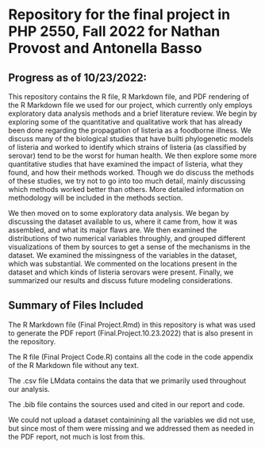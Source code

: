 # Repository for the final project in PHP 2550, Fall 2022 for Nathan Provost and Antonella Basso

## Progress as of 10/23/2022:

This repository contains the R file, R Markdown file, and PDF rendering of the R Markdown file we used for our project, which currently only employs exploratory data analysis methods and a brief literature review. We begin by exploring some of the quantitative and qualitative work that has already been done regarding the propagation of listeria as a foodborne illness. We discuss many of the biological studies that have builti phylogenetic models of listeria and worked to identify which strains of listeria (as classified by serovar) tend to be the worst for human health. We then explore some more quantitative studies that have examined the impact of listeria, what they found, and how their methods worked. Though we do discuss the methods of these studies, we try not to go into too much detail, mainly discussing which methods worked better than others. More detailed information on methodology will be included in the methods section.

We then moved on to some exploratory data analysis. We began by discussing the dataset available to us, where it came from, how it was assembled, and what its major flaws are. We then examined the distributions of two numerical variables throughly, and grouped different visualizations of them by sources to get a sense of the mechanisms in the dataset. We examined the missingness of the variables in the dataset, which was substantial. We commented on the locations present in the dataset and which kinds of listeria serovars were present. Finally, we summarized our results and discuss future modeling considerations.

## Summary of Files Included

The R Markdown file (Final Project.Rmd) in this repository is what was used to generate the PDF report (Final.Project.10.23.2022) that is also present in the repository.

The R file (Final Project Code.R) contains all the code in the code appendix of the R Markdown file without any text.

The .csv file LMdata contains the data that we primarily used throughout our analysis.

The .bib file contains the sources used and cited in our report and code.

We could not upload a dataset containining all the variables we did not use, but since most of them were missing and we addressed them as needed in the PDF report, not much is lost from this.
